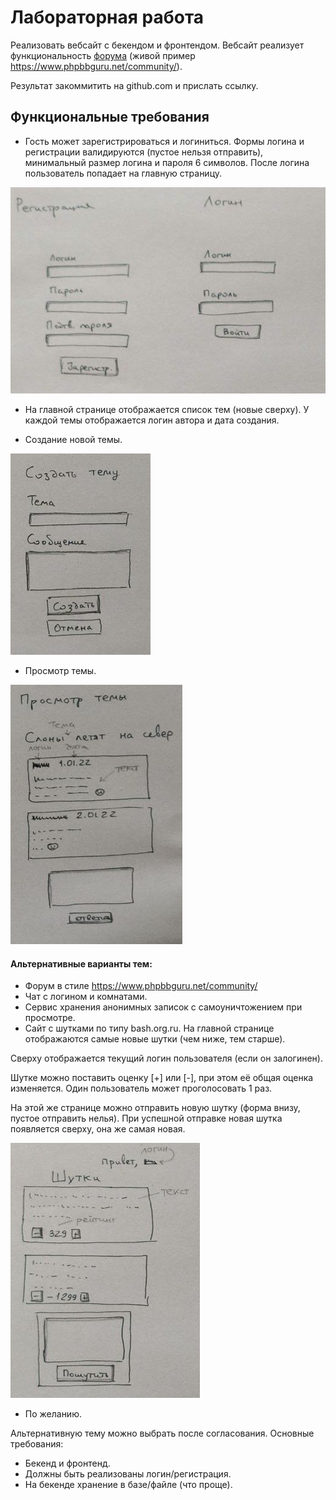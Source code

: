 # Лабораторная работа

Реализовать вебсайт с бекендом и фронтендом.
Вебсайт реализует функциональность [форума](https://ru.wikipedia.org/wiki/%D0%92%D0%B5%D0%B1-%D1%84%D0%BE%D1%80%D1%83%D0%BC)
(живой пример https://www.phpbbguru.net/community/).

Результат закоммитить на github.com и прислать ссылку.

## Функциональные требования
* Гость может зарегистрироваться и логиниться.
Формы логина и регистрации валидируются (пустое нельзя отправить),
минимальный размер логина и пароля 6 символов. После логина пользователь
попадает на главную страницу.

![](src/assets/programs/2022-2/1.jpeg)

* На главной странице отображается список тем (новые сверху).
У каждой темы отображается логин автора и дата создания.


* Создание новой темы.

![](src/assets/programs/2022-2/3.jpeg)


* Просмотр темы.

![](src/assets/programs/2022-2/4.jpeg)

#### Альтернативные варианты тем:
* Форум в стиле https://www.phpbbguru.net/community/
* Чат с логином и комнатами.
* Сервис хранения анонимных записок с самоуничтожением при просмотре.
* Сайт с шутками по типу bash.org.ru.
 На главной странице отображаются самые новые шутки 
(чем ниже, тем старше).

Сверху отображается текущий логин пользователя (если он залогинен).

Шутке можно поставить оценку [+] или [-], при этом её общая оценка
изменяется. Один пользователь может проголосовать 1 раз.

На этой же странице можно отправить новую шутку (форма внизу, пустое отправить нелья).
При успешной отправке новая шутка появляется сверху, она же самая новая.
 
![](src/assets/programs/2022-2/2.jpeg)
* По желанию.

Альтернативную тему можно выбрать после согласования. Основные требования:
* Бекенд и фронтенд.
* Должны быть реализованы логин/регистрация.
* На бекенде хранение в базе/файле (что проще).
